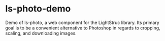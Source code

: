 # ls-photo-demo
Demo of ls-photo, a web component for the LightStruc library. Its primary goal is to be a convenient alternative to Photoshop in regards to cropping, scaling, and downloading images.
